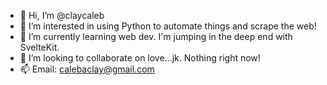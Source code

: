 - 👋 Hi, I’m @claycaleb
- 👀 I’m interested in using Python to automate things and scrape the web!
- 🌱 I’m currently learning web dev. I'm jumping in the deep end with SvelteKit.
- 💞️ I’m looking to collaborate on love...jk. Nothing right now!
- 📫 Email: calebaclay@gmail.com

<!---
claycaleb/claycaleb is a ✨ special ✨ repository because its `README.md` (this file) appears on your GitHub profile.
You can click the Preview link to take a look at your changes.
--->

